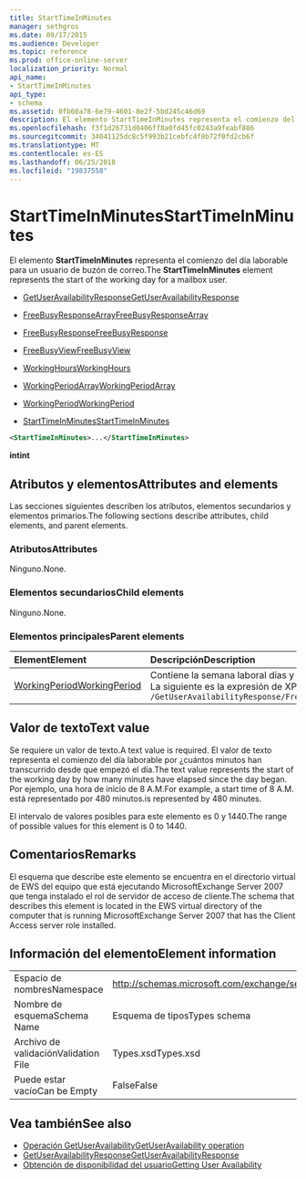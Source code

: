 ```yaml
---
title: StartTimeInMinutes
manager: sethgros
ms.date: 09/17/2015
ms.audience: Developer
ms.topic: reference
ms.prod: office-online-server
localization_priority: Normal
api_name:
- StartTimeInMinutes
api_type:
- schema
ms.assetid: 0fb60a78-6e79-4601-8e2f-5bd245c46d69
description: El elemento StartTimeInMinutes representa el comienzo del día laborable para un usuario de buzón de correo.
ms.openlocfilehash: f3f1d26731d0406ff8a0fd45fc0243a9feabf886
ms.sourcegitcommit: 34041125dc8c5f993b21cebfc4f8b72f0fd2cb6f
ms.translationtype: MT
ms.contentlocale: es-ES
ms.lasthandoff: 06/25/2018
ms.locfileid: "19837558"
---
```

# <a name="starttimeinminutes"></a><span data-ttu-id="7fd8c-103">StartTimeInMinutes</span><span class="sxs-lookup"><span data-stu-id="7fd8c-103">StartTimeInMinutes</span></span>

<span data-ttu-id="7fd8c-104">El elemento **StartTimeInMinutes** representa el comienzo del día laborable para un usuario de buzón de correo.</span><span class="sxs-lookup"><span data-stu-id="7fd8c-104">The **StartTimeInMinutes** element represents the start of the working day for a mailbox user.</span></span> 
  
- [<span data-ttu-id="7fd8c-105">GetUserAvailabilityResponse</span><span class="sxs-lookup"><span data-stu-id="7fd8c-105">GetUserAvailabilityResponse</span></span>](getuseravailabilityresponse.md)
  
- [<span data-ttu-id="7fd8c-106">FreeBusyResponseArray</span><span class="sxs-lookup"><span data-stu-id="7fd8c-106">FreeBusyResponseArray</span></span>](freebusyresponsearray.md)
  
- [<span data-ttu-id="7fd8c-107">FreeBusyResponse</span><span class="sxs-lookup"><span data-stu-id="7fd8c-107">FreeBusyResponse</span></span>](freebusyresponse.md)
  
- [<span data-ttu-id="7fd8c-108">FreeBusyView</span><span class="sxs-lookup"><span data-stu-id="7fd8c-108">FreeBusyView</span></span>](freebusyview.md)
  
- [<span data-ttu-id="7fd8c-109">WorkingHours</span><span class="sxs-lookup"><span data-stu-id="7fd8c-109">WorkingHours</span></span>](workinghours-ex15websvcsotherref.md)
  
- [<span data-ttu-id="7fd8c-110">WorkingPeriodArray</span><span class="sxs-lookup"><span data-stu-id="7fd8c-110">WorkingPeriodArray</span></span>](workingperiodarray.md)
  
- [<span data-ttu-id="7fd8c-111">WorkingPeriod</span><span class="sxs-lookup"><span data-stu-id="7fd8c-111">WorkingPeriod</span></span>](workingperiod.md)
  
- [<span data-ttu-id="7fd8c-112">StartTimeInMinutes</span><span class="sxs-lookup"><span data-stu-id="7fd8c-112">StartTimeInMinutes</span></span>](starttimeinminutes.md)
  
```xml
<StartTimeInMinutes>...</StartTimeInMinutes>
```

<span data-ttu-id="7fd8c-113">**int**</span><span class="sxs-lookup"><span data-stu-id="7fd8c-113">**int**</span></span>

## <a name="attributes-and-elements"></a><span data-ttu-id="7fd8c-114">Atributos y elementos</span><span class="sxs-lookup"><span data-stu-id="7fd8c-114">Attributes and elements</span></span>

<span data-ttu-id="7fd8c-115">Las secciones siguientes describen los atributos, elementos secundarios y elementos primarios.</span><span class="sxs-lookup"><span data-stu-id="7fd8c-115">The following sections describe attributes, child elements, and parent elements.</span></span>
  
### <a name="attributes"></a><span data-ttu-id="7fd8c-116">Atributos</span><span class="sxs-lookup"><span data-stu-id="7fd8c-116">Attributes</span></span>

<span data-ttu-id="7fd8c-117">Ninguno.</span><span class="sxs-lookup"><span data-stu-id="7fd8c-117">None.</span></span>
  
### <a name="child-elements"></a><span data-ttu-id="7fd8c-118">Elementos secundarios</span><span class="sxs-lookup"><span data-stu-id="7fd8c-118">Child elements</span></span>

<span data-ttu-id="7fd8c-119">Ninguno.</span><span class="sxs-lookup"><span data-stu-id="7fd8c-119">None.</span></span>
  
### <a name="parent-elements"></a><span data-ttu-id="7fd8c-120">Elementos principales</span><span class="sxs-lookup"><span data-stu-id="7fd8c-120">Parent elements</span></span>

|<span data-ttu-id="7fd8c-121">**Element**</span><span class="sxs-lookup"><span data-stu-id="7fd8c-121">**Element**</span></span>|<span data-ttu-id="7fd8c-122">**Descripción**</span><span class="sxs-lookup"><span data-stu-id="7fd8c-122">**Description**</span></span>|
|:-----|:-----|
|[<span data-ttu-id="7fd8c-123">WorkingPeriod</span><span class="sxs-lookup"><span data-stu-id="7fd8c-123">WorkingPeriod</span></span>](workingperiod.md) <br/> |<span data-ttu-id="7fd8c-124">Contiene la semana laboral días y las horas del usuario de buzón de correo.</span><span class="sxs-lookup"><span data-stu-id="7fd8c-124">Contains the work week days and hours of the mailbox user.</span></span>  <br/> <span data-ttu-id="7fd8c-125">La siguiente es la expresión de XPath para este elemento:</span><span class="sxs-lookup"><span data-stu-id="7fd8c-125">The following is the XPath expression to this element:</span></span>  <br/>  `/GetUserAvailabilityResponse/FreeBusyResponseArray/FreeBusyResponse/FreeBusyView/WorkingHours/WorkingPeriodArray/WorkingPeriod` <br/> |
   
## <a name="text-value"></a><span data-ttu-id="7fd8c-126">Valor de texto</span><span class="sxs-lookup"><span data-stu-id="7fd8c-126">Text value</span></span>

<span data-ttu-id="7fd8c-127">Se requiere un valor de texto.</span><span class="sxs-lookup"><span data-stu-id="7fd8c-127">A text value is required.</span></span> <span data-ttu-id="7fd8c-128">El valor de texto representa el comienzo del día laborable por ¿cuántos minutos han transcurrido desde que empezó el día.</span><span class="sxs-lookup"><span data-stu-id="7fd8c-128">The text value represents the start of the working day by how many minutes have elapsed since the day began.</span></span> <span data-ttu-id="7fd8c-129">Por ejemplo, una hora de inicio de 8 A.M.</span><span class="sxs-lookup"><span data-stu-id="7fd8c-129">For example, a start time of 8 A.M.</span></span> <span data-ttu-id="7fd8c-130">está representado por 480 minutos.</span><span class="sxs-lookup"><span data-stu-id="7fd8c-130">is represented by 480 minutes.</span></span>
  
<span data-ttu-id="7fd8c-131">El intervalo de valores posibles para este elemento es 0 y 1440.</span><span class="sxs-lookup"><span data-stu-id="7fd8c-131">The range of possible values for this element is 0 to 1440.</span></span>
  
## <a name="remarks"></a><span data-ttu-id="7fd8c-132">Comentarios</span><span class="sxs-lookup"><span data-stu-id="7fd8c-132">Remarks</span></span>

<span data-ttu-id="7fd8c-133">El esquema que describe este elemento se encuentra en el directorio virtual de EWS del equipo que está ejecutando MicrosoftExchange Server 2007 que tenga instalado el rol de servidor de acceso de cliente.</span><span class="sxs-lookup"><span data-stu-id="7fd8c-133">The schema that describes this element is located in the EWS virtual directory of the computer that is running MicrosoftExchange Server 2007 that has the Client Access server role installed.</span></span>
  
## <a name="element-information"></a><span data-ttu-id="7fd8c-134">Información del elemento</span><span class="sxs-lookup"><span data-stu-id="7fd8c-134">Element information</span></span>

|||
|:-----|:-----|
|<span data-ttu-id="7fd8c-135">Espacio de nombres</span><span class="sxs-lookup"><span data-stu-id="7fd8c-135">Namespace</span></span>  <br/> |http://schemas.microsoft.com/exchange/services/2006/types  <br/> |
|<span data-ttu-id="7fd8c-136">Nombre de esquema</span><span class="sxs-lookup"><span data-stu-id="7fd8c-136">Schema Name</span></span>  <br/> |<span data-ttu-id="7fd8c-137">Esquema de tipos</span><span class="sxs-lookup"><span data-stu-id="7fd8c-137">Types schema</span></span>  <br/> |
|<span data-ttu-id="7fd8c-138">Archivo de validación</span><span class="sxs-lookup"><span data-stu-id="7fd8c-138">Validation File</span></span>  <br/> |<span data-ttu-id="7fd8c-139">Types.xsd</span><span class="sxs-lookup"><span data-stu-id="7fd8c-139">Types.xsd</span></span>  <br/> |
|<span data-ttu-id="7fd8c-140">Puede estar vacío</span><span class="sxs-lookup"><span data-stu-id="7fd8c-140">Can be Empty</span></span>  <br/> |<span data-ttu-id="7fd8c-141">False</span><span class="sxs-lookup"><span data-stu-id="7fd8c-141">False</span></span>  <br/> |
   
## <a name="see-also"></a><span data-ttu-id="7fd8c-142">Vea también</span><span class="sxs-lookup"><span data-stu-id="7fd8c-142">See also</span></span>

- [<span data-ttu-id="7fd8c-143">Operación GetUserAvailability</span><span class="sxs-lookup"><span data-stu-id="7fd8c-143">GetUserAvailability operation</span></span>](getuseravailability-operation.md)
- [<span data-ttu-id="7fd8c-144">GetUserAvailabilityResponse</span><span class="sxs-lookup"><span data-stu-id="7fd8c-144">GetUserAvailabilityResponse</span></span>](getuseravailabilityresponse.md)
- [<span data-ttu-id="7fd8c-145">Obtención de disponibilidad del usuario</span><span class="sxs-lookup"><span data-stu-id="7fd8c-145">Getting User Availability</span></span>](http://msdn.microsoft.com/library/d4133fcb-9b0f-4e6b-aadf-a389da83516a%28Office.15%29.aspx)

